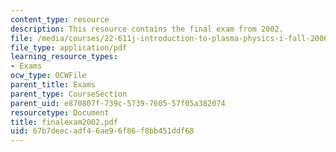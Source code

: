 ```yaml
---
content_type: resource
description: This resource contains the final exam from 2002.
file: /media/courses/22-611j-introduction-to-plasma-physics-i-fall-2006/67b7deecadf46ae96f86f8bb451ddf68_finalexam2002.pdf
file_type: application/pdf
learning_resource_types:
- Exams
ocw_type: OCWFile
parent_title: Exams
parent_type: CourseSection
parent_uid: e870807f-739c-5739-7605-57f05a382074
resourcetype: Document
title: finalexam2002.pdf
uid: 67b7deec-adf4-6ae9-6f86-f8bb451ddf68
---
```

